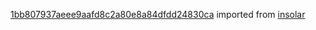 [1bb807937aeee9aafd8c2a80e8a84dfdd24830ca](https://github.com/insolar/insolar/commit/1bb807937aeee9aafd8c2a80e8a84dfdd24830ca) imported from [insolar](https://github.com/insolar/insolar)
